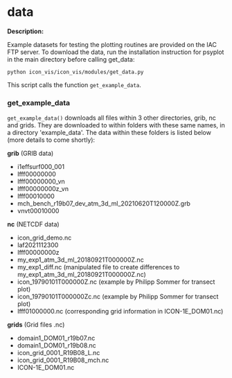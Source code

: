 # data 
**Description:**

Example datasets for testing the plotting routines are provided on the IAC FTP server. To download the data, run the installation instruction for psyplot in the main directory before calling get_data:

    python icon_vis/icon_vis/modules/get_data.py

This script calls the function `get_example_data`. 

### get_example_data 
```get_example_data()``` downloads all files within 3 other directories, grib, nc and grids. They are downloaded to within folders with these same names, in a directory 'example_data'. The data within these folders is listed below (more details to come shortly):

**grib** (GRIB data)
* i1effsurf000_001
* lfff00000000
* lfff00000000_vn
* lfff00000000z_vn
* lfff00010000
* mch_bench_r19b07_dev_atm_3d_ml_20210620T120000Z.grb
* vnvt00010000

**nc** (NETCDF data)
* icon_grid_demo.nc
* laf2021112300
* lfff00000000z
* my_exp1_atm_3d_ml_20180921T000000Z.nc
* my_exp1_diff.nc (manipulated file to create differences to my_exp1_atm_3d_ml_20180921T000000Z.nc)
* icon_19790101T000000Z.nc (example by Philipp Sommer for transect plot)
* icon_19790101T000000Zc.nc (example by Philipp Sommer for transect plot)
* lfff01000000.nc (corresponding grid information in ICON-1E_DOM01.nc)

**grids** (Grid files .nc)
* domain1_DOM01_r19b07.nc
* domain1_DOM01_r19b08.nc
* icon_grid_0001_R19B08_L.nc
* icon_grid_0001_R19B08_mch.nc
* ICON-1E_DOM01.nc


